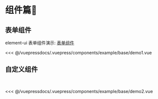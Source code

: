 # 组件篇🌟

## 表单组件
element-ui 表单组件演示: [表单组件](https://element.eleme.io/#/zh-CN/component/radio)

<demo-block>
<example-base-demo1 slot="source"/>
 <<< @/vuepressdocs/.vuepress/components/example/base/demo1.vue
</demo-block>

## 自定义组件
  

<demo-block>
<example-base-demo2 slot="source"/>
 <<< @/vuepressdocs/.vuepress/components/example/base/demo2.vue
</demo-block>